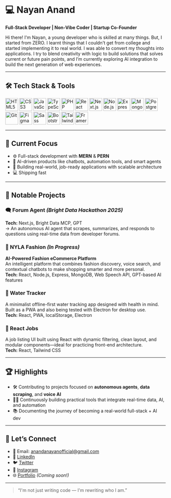 # 💻 Nayan Anand

**Full-Stack Developer | Non-Vibe Coder | Startup Co-Founder**

Hi there! I'm Nayan, a young developer who is skilled at many things. But, I started from ZERO. I learnt things that I couldn't get from college and started implementing it to real world. I was able to convert my thoughts into applications. I try to blend creativity with logic to build solutions that solves current or future pain points, and I’m currently exploring AI integration to build the next generation of web experiences.

---

## 🛠️ Tech Stack & Tools

<div align="left">
  <img src="https://cdn.jsdelivr.net/gh/devicons/devicon/icons/html5/html5-original.svg" width="40" alt="HTML5" />
  <img src="https://cdn.jsdelivr.net/gh/devicons/devicon/icons/css3/css3-original.svg" width="40" alt="CSS3" />
  <img src="https://cdn.jsdelivr.net/gh/devicons/devicon/icons/javascript/javascript-original.svg" width="40" alt="JavaScript" />
  <img src="https://cdn.jsdelivr.net/gh/devicons/devicon/icons/typescript/typescript-original.svg" width="40" alt="TypeScript" />
  <img src="https://cdn.jsdelivr.net/gh/devicons/devicon/icons/php/php-original.svg" width="40" alt="PHP" />
  <img src="https://cdn.jsdelivr.net/gh/devicons/devicon/icons/react/react-original.svg" width="40" alt="React" />
  <img src="https://cdn.jsdelivr.net/gh/devicons/devicon/icons/nextjs/nextjs-original.svg" width="40" alt="Next.js" />
  <img src="https://cdn.jsdelivr.net/gh/devicons/devicon/icons/nodejs/nodejs-original.svg" width="40" alt="Node.js" />
  <img src="https://cdn.jsdelivr.net/gh/devicons/devicon/icons/express/express-original.svg" width="40" alt="Express" />
  <img src="https://cdn.jsdelivr.net/gh/devicons/devicon/icons/mongodb/mongodb-original.svg" width="40" alt="MongoDB" />
  <img src="https://cdn.jsdelivr.net/gh/devicons/devicon/icons/postgresql/postgresql-original.svg" width="40" alt="PostgreSQL" />
  <img src="https://cdn.jsdelivr.net/gh/devicons/devicon/icons/git/git-original.svg" width="40" alt="Git" />
  <img src="https://cdn.jsdelivr.net/gh/devicons/devicon/icons/figma/figma-original.svg" width="40" alt="Figma" />
  <img src="https://cdn.jsdelivr.net/gh/devicons/devicon/icons/sass/sass-original.svg" width="40" alt="Sass" />
  <img src="https://cdn.jsdelivr.net/gh/devicons/devicon/icons/bootstrap/bootstrap-original.svg" width="40" alt="Bootstrap" />
  <img src="https://www.vectorlogo.zone/logos/tailwindcss/tailwindcss-icon.svg" width="40" alt="Tailwind CSS" />
  <img src="https://cdn.worldvectorlogo.com/logos/framer-motion.svg" width="40" alt="Framer Motion" />
</div>

---

## 🔭 Current Focus

- ⚙️ Full-stack development with **MERN** & **PERN**
- 🧠 AI-driven products like chatbots, automation tools, and smart agents
- 🎯 Building real-world, job-ready applications with scalable architecture
- 💻 Shipping fast
---

## 🧠 Notable Projects

### 🗨️ Forum Agent *(Bright Data Hackathon 2025)*  
**Tech:** Next.js, Bright Data MCP, GPT  
→ An autonomous AI agent that scrapes, summarizes, and responds to questions using real-time data from developer forums.

### 🧵 NYLA Fashion *(In Progress)*  
**AI-Powered Fashion eCommerce Platform**  
An intelligent platform that combines fashion discovery, voice search, and contextual chatbots to make shopping smarter and more personal.  
**Tech:** React, Node.js, Express, MongoDB, Web Speech API, GPT-based AI features

### 🌊 Water Tracker  
A minimalist offline-first water tracking app designed with health in mind. Built as a PWA and also being tested with Electron for desktop use.  
**Tech:** React, PWA, localStorage, Electron

### 💼 React Jobs  
A job listing UI built using React with dynamic filtering, clean layout, and modular components—ideal for practicing front-end architecture.  
**Tech:** React, Tailwind CSS

---

## 🏆 Highlights

- 🛠️ Contributing to projects focused on **autonomous agents**, **data scraping**, and **voice AI**
- 🧑‍💻 Continuously building practical tools that integrate real-time data, AI, and automation  
- 📚 Documenting the journey of becoming a real-world full-stack + AI dev


---

## 🤝 Let’s Connect

- 📧 Email: anandanayanofficial@gmail.com  
- 💼 [LinkedIn](https://www.linkedin.com/in/nayan-anand-15bb881a2)  
- 🐦 [Twitter](https://twitter.com/nayananand95879)  
- 📸 [Instagram](https://www.instagram.com/nayan__anand)  
- 🌐 [Portfolio](#) *(Coming soon!)*

---

> “I'm not just writing code — I'm rewriting who I am.”

